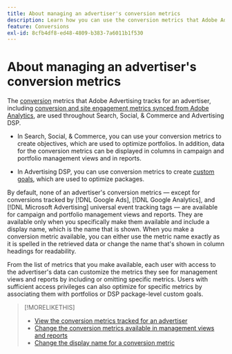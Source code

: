 ```yaml
---
title: About managing an advertiser's conversion metrics
description: Learn how you can use the conversion metrics that Adobe Advertising tracks for an advertiser.
feature: Conversions
exl-id: 8cfb4df8-ed48-4809-b383-7a6011b1f530
---
```

# About managing an advertiser's conversion metrics

The [conversion](/help/search-social-commerce/glossary.md#c-d) metrics that Adobe Advertising tracks for an advertiser, including [conversion and site engagement metrics synced from Adobe Analytics](/help/integrations/analytics/analytics-data-in-advertising.md), are used throughout Search, Social, & Commerce and Advertising DSP.

* In Search, Social, & Commerce, you can use your conversion metrics to create objectives, which are used to optimize portfolios. In addition, data for the conversion metrics can be displayed in columns in campaign and portfolio management views and in reports.

* In Advertising DSP, you can use conversion metrics to create [custom goals](/help/dsp/optimization/custom-goal.md), which are used to optimize packages.

By default, none of an advertiser's conversion metrics &mdash; except for conversions tracked by [!DNL Google Ads], [!DNL Google Analytics], and [!DNL Microsoft Advertising] universal event tracking tags &mdash; are available for campaign and portfolio management views and reports. They are available only when you specifically make them available and include a display name, which is the name that is shown. When you make a conversion metric available, you can either use the metric name exactly as it is spelled in the retrieved data or change the name that's shown in column headings for readability.

From the list of metrics that you make available, each user with access to the advertiser's data can customize the metrics they see for management views and reports by including or omitting specific metrics. Users with sufficient access privileges can also optimize for specific metrics by associating them with portfolios or DSP package-level custom goals.

>[!MORELIKETHIS]
>
>* [View the conversion metrics tracked for an advertiser](conversion-metric-view-tracked.md)
>* [Change the conversion metrics available in management views and reports](conversion-metric-edit-available.md)
>* [Change the display name for a conversion metric](conversion-metric-edit-display-name.md)
